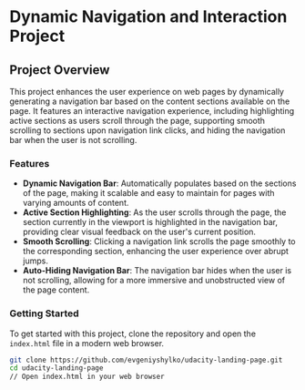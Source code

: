 # Dynamic Navigation and Interaction Project

## Project Overview

This project enhances the user experience on web pages by dynamically generating a navigation bar based on the content sections available on the page. It features an interactive navigation experience, including highlighting active sections as users scroll through the page, supporting smooth scrolling to sections upon navigation link clicks, and hiding the navigation bar when the user is not scrolling.

### Features

- **Dynamic Navigation Bar**: Automatically populates based on the sections of the page, making it scalable and easy to maintain for pages with varying amounts of content.
- **Active Section Highlighting**: As the user scrolls through the page, the section currently in the viewport is highlighted in the navigation bar, providing clear visual feedback on the user's current position.
- **Smooth Scrolling**: Clicking a navigation link scrolls the page smoothly to the corresponding section, enhancing the user experience over abrupt jumps.
- **Auto-Hiding Navigation Bar**: The navigation bar hides when the user is not scrolling, allowing for a more immersive and unobstructed view of the page content.

### Getting Started

To get started with this project, clone the repository and open the `index.html` file in a modern web browser.

```bash
git clone https://github.com/evgeniyshylko/udacity-landing-page.git
cd udacity-landing-page
// Open index.html in your web browser
